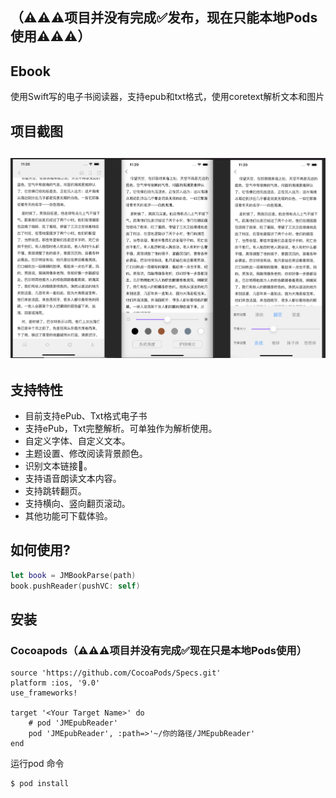 ## （⚠️⚠️⚠️项目并没有完成✅发布，现在只能本地Pods使用⚠️⚠️⚠️）

## Ebook

使用Swift写的电子书阅读器，支持epub和txt格式，使用coretext解析文本和图片

## 项目截图

## ![001](./Images/001.png)

## 支持特性

-  目前支持ePub、Txt格式电子书
- 支持ePub，Txt完整解析。可单独作为解析使用。
-  自定义字体、自定义文本。
-  主题设置、修改阅读背景颜色。
-  识别文本链接🔗。
- 支持语音朗读文本内容。
-  支持跳转翻页。
-  支持横向、竖向翻页滚动。
- 其他功能可下载体验。

## 如何使用?

```swift
let book = JMBookParse(path)
book.pushReader(pushVC: self)
```

## 安装

### Cocoapods（⚠️⚠️⚠️项目并没有完成✅现在只是本地Pods使用）

```
source 'https://github.com/CocoaPods/Specs.git'
platform :ios, '9.0'
use_frameworks!

target '<Your Target Name>' do
    # pod 'JMEpubReader'
    pod 'JMEpubReader', :path=>'~/你的路径/JMEpubReader'
end
```

运行pod 命令

```
$ pod install
```
